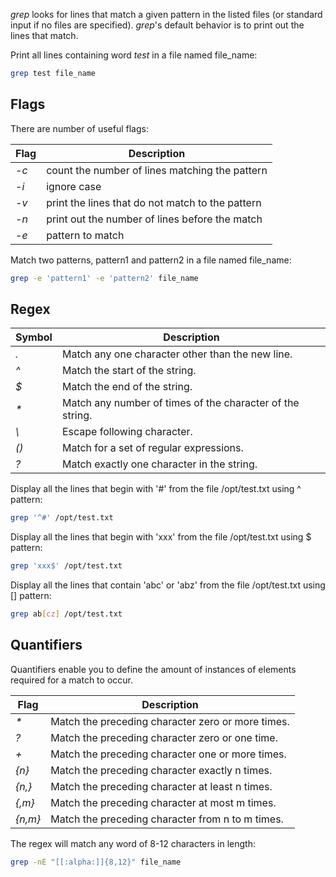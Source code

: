 <i>grep</i> looks for lines that match a given pattern in the listed files (or standard input if no files are specified). <i>grep</i>'s default behavior is to print out the lines that match.

Print all lines containing word <i>test</i> in a file named file_name:

```bash
grep test file_name
```

<h2>Flags</h2>
There are number of useful flags:

| Flag | Description |
| --- | --- |
| <i>-c</i> | count the number of lines matching the pattern |
| <i>-i</i> | ignore case |
| <i>-v</i> | print the lines that do not match to the pattern |
| <i>-n</i> | print out the number of lines before the match |
| <i>-e</i> | pattern to match |

Match two patterns, pattern1 and pattern2 in a file named file_name:

```bash
grep -e 'pattern1' -e 'pattern2' file_name
```

<h2>Regex</h2>

| Symbol | Description |
| --- | --- |
| <i>.</i> | Match any one character other than the new line. |
| <i>^</i> | Match the start of the string. |
| <i>$</i> | Match the end of the string. |
| <i>*</i> | Match any number of times of the character of the string. |
| <i>\\</i> | Escape following character. |
| <i>()</i> | Match for a set of regular expressions. |
| <i>?</i> | Match exactly one character in the string. |

Display all the lines that begin with '#' from the file /opt/test.txt using ^ pattern:

```bash
grep '^#' /opt/test.txt
```

Display all the lines that begin with 'xxx' from the file /opt/test.txt using $ pattern:

```bash
grep 'xxx$' /opt/test.txt
```

Display all the lines that contain 'abc' or 'abz' from the file /opt/test.txt using \[\] pattern:

```bash
grep ab[cz] /opt/test.txt
```


<h2>Quantifiers</h2>

Quantifiers enable you to define the amount of instances of elements required for a match to occur.

| Flag | Description |
| --- | --- |
| <i>*</i> | Match the preceding character zero or more times. |
| <i>?</i> | Match the preceding character zero or one time. |
| <i>+</i> | Match the preceding character one or more times. |
| <i>{n}</i> | Match the preceding character exactly n times. |
| <i>{n,}</i> | Match the preceding character at least n times. |
| <i>{,m}</i> | Match the preceding character at most m times. |
| <i>{n,m}</i> | Match the preceding character from n to m times. |

The regex will match any word of 8-12 characters in length:

```bash
grep -nE "[[:alpha:]]{8,12}" file_name
```

